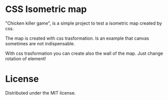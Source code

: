# CSS Isometric map
"Chicken killer game", is a simple project to test a isometric map created by css.

The map is created with css trasformation. Is an example that canvas sometimes are not indispensable.

With css trasformation you can create also the wall of the map. Just change rotation of element!

# License

Distributed under the MIT license.
